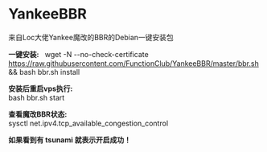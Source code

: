 # YankeeBBR
来自Loc大佬Yankee魔改的BBR的Debian一键安装包

**一键安装:**  
wget -N --no-check-certificate https://raw.githubusercontent.com/FunctionClub/YankeeBBR/master/bbr.sh && bash bbr.sh install

**安装后重启vps执行:**  
bash bbr.sh start

**查看魔改BBR状态:**  
sysctl net.ipv4.tcp_available_congestion_control

**如果看到有 tsunami 就表示开启成功！**
